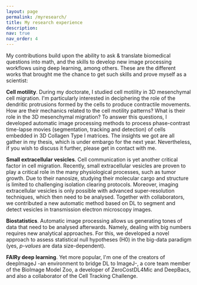 ```yaml
---
layout: page
permalink: /myresearch/
title: My research experience
description: 
nav: true
nav_order: 4
---
```


My contributions build upon the ability to ask & translate biomedical questions into math, and the skills to develop new image processing workflows using deep learning, among others. 
These are the different works that brought me the chance to get such skills and prove myself as a scientist:

**Cell motility**. During my doctorate, I studied cell motility in 3D mesenchymal cell migration. 
I'm particularly interested in deciphering the role of the dendritic protrusions formed by the cells to produce contractile movements. 
How are their mechanics related to the cell motility patterns? What is their role in the 3D mesenchymal migration? 
To answer this questions, I developed automatic image processing methods to process phase-contrast time-lapse movies (segmentation, tracking and detection) of cells embedded in 3D Collagen Type I matrices.
The insights we got are all gather in my thesis, which is under embargo for the next year. 
Nevertheless, if you wish to discuss it further, please get in contact with me.

**Small extracellular vesicles**. Cell communication is yet another critical factor in cell migration. Recently, small extracellular vesicles are proven to play a critical role in the many physiological processes, such as tumor growth.
Due to their nanosize, studying their molecular cargo and structure is limited to challenging isolation clearing protocols. Moreover, imaging extracellular vesicles is only possible with advanced super-resolution techniques, which then need to be analysed.
Together with collaborators, we contributed a new automatic method based on DL to segment and detect vesicles in transmission electron microscopy images.

**Biostatistics**. Automatic image processing allows us generating tones of data that need to be analysed afterwards. Namely, dealing with big numbers requires new analytical approaches. 
For this, we developed a novel approach to assess statistical null hypotheses (H0) in the big-data paradigm (yes, *p-values* are data size-dependent). 

**FAIRy deep learning**. Yet more popular, I'm one of the creators of deepImageJ -an environment to bridge DL to ImageJ-, a core team member of the BioImage Model Zoo, a developer of ZeroCostDL4Mic and DeepBacs, and also a collaborator of the Cell Tracking Challenge.


